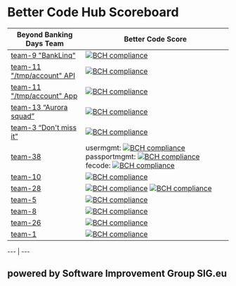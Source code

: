 # Better Code Hub Scoreboard 

Beyond Banking Days Team | Better Code Score
--- | ---
[team-9 "BankLinq"](https://github.com/BeyondBankingDays/team-9) | [![BCH compliance](https://bettercodehub.com/edge/badge/BeyondBankingDays/team-9?branch=master&token=a415a6c9c78ba69a046244da77687988af31e40b)](https://bettercodehub.com/)
[team-11 "/tmp/account" API](https://github.com/BeyondBankingDays/team-11) | [![BCH compliance](https://bettercodehub.com/edge/badge/BeyondBankingDays/team-11?branch=develop/stable&token=bf98fd0ca2b8e26317dbe06126e8679d4f6ae255)](https://bettercodehub.com/)
[team-11 "/tmp/account" App](https://github.com/BeyondBankingDays/team-11) | [![BCH compliance](https://bettercodehub.com/edge/badge/BeyondBankingDays/team-11-app?branch=master&token=9ebfb5e08fa62855b20c821593dec552ac1eab95)](https://bettercodehub.com/)
[team-13 “Aurora squad”](https://github.com/BeyondBankingDays/team-13) | [![BCH compliance](https://bettercodehub.com/edge/badge/BeyondBankingDays/team-13?branch=master&token=89879945bf934fd7b4a18c64bfe0eaad49fc9198)](https://bettercodehub.com/)
[team-3 “Don't miss it”](https://github.com/BeyondBankingDays/team-3) | [![BCH compliance](https://bettercodehub.com/edge/badge/BeyondBankingDays/team-3?branch=master&token=95340d7f61323c887335b4e9a3ec4a834e821699)](https://bettercodehub.com/)
[team-38](https://github.com/BeyondBankingDays/team-3) | usermgmt: [![BCH compliance](https://bettercodehub.com/edge/badge/BeyondBankingDays/team38_usermgmt?branch=master&token=30e5116b0fc85a8bea8321c7122300f1dd7e1ecd)](https://bettercodehub.com/) passportmgmt: [![BCH compliance](https://bettercodehub.com/edge/badge/BeyondBankingDays/team38_passportmgmt?branch=master&token=dc08b7025d9230b3696eaa0b419a667115a0fda0)](https://bettercodehub.com/) fecode: [![BCH compliance](https://bettercodehub.com/edge/badge/BeyondBankingDays/team38_fecode?branch=master&token=9eedbcb15477aadfa47902bda3a0ec3cdcb1de3c)](https://bettercodehub.com/)
[team-10](https://github.com/BeyondBankingDays/team-10) | [![BCH compliance](https://bettercodehub.com/edge/badge/BeyondBankingDays/team-10?branch=master&token=8fe27c620fa7582bf85777c63e8517519c6a1fe5)](https://bettercodehub.com/)
[team-28](https://github.com/BeyondBankingDays/team-28-android-app) | [![BCH compliance](https://bettercodehub.com/edge/badge/BeyondBankingDays/team-28-api?branch=master&token=53afcc9cccaccab7d915e4692d5344a129861242)](https://bettercodehub.com/) [![BCH compliance](https://bettercodehub.com/edge/badge/BeyondBankingDays/team-28-android-app?branch=master&token=0efd3624db7badc4d9ecdbbe4a9bf800c72f049e)](https://bettercodehub.com/)
[team-5](https://github.com/BeyondBankingDays/team-5) | [![BCH compliance](https://bettercodehub.com/edge/badge/BeyondBankingDays/team-5?branch=master&token=84eb25db6dbaf293ff68a39065cc301e8948508e)](https://bettercodehub.com/)
[team-8](https://github.com/BeyondBankingDays/team-8) | [![BCH compliance](https://bettercodehub.com/edge/badge/BeyondBankingDays/team-8?branch=master&token=952b66bf697c28ea305c1070c0cf8ebefaf830b5)](https://bettercodehub.com/)
[team-26](https://github.com/BeyondBankingDays/team-26) | [![BCH compliance](https://bettercodehub.com/edge/badge/BeyondBankingDays/team-26?branch=master&token=b6eedcbce0c5ad17b7a4942f771241336b26d914)](https://bettercodehub.com/)
[team-1](https://github.com/BeyondBankingDays/team-1) | [![BCH compliance](https://bettercodehub.com/edge/badge/BeyondBankingDays/team-1?branch=master&token=b1877995bf3d70084fae1a1aeb4f4112008e7797)](https://bettercodehub.com/)

--- | ---


## powered by Software Improvement Group SIG.eu

